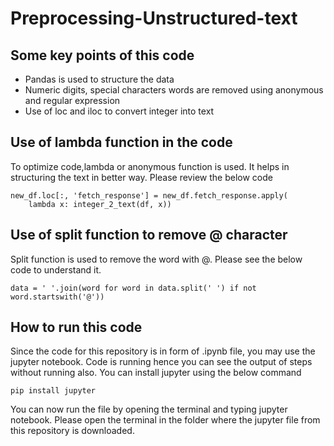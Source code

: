 # Preprocessing-Unstructured-text
## Some key points of this code  
 <ul>
    <li>Pandas is used to structure the data</li>
    <li>Numeric digits, special characters words are removed using anonymous and regular expression</li>
    <li>Use of loc and iloc to convert integer into text</li>
  </ul>
  
## Use of lambda function in the code  
To optimize code,lambda or anonymous function is used. It helps in structuring the text in better way. Please review the below code
```
new_df.loc[:, 'fetch_response'] = new_df.fetch_response.apply(
    lambda x: integer_2_text(df, x))
```

 ## Use of split function to remove @ character
 Split function is used to remove the word with @. Please see the below code to understand it.
 ```
 data = ' '.join(word for word in data.split(' ') if not word.startswith('@'))
 ```
 ## How to run this code
 Since the code for this repository is in form of .ipynb file, you may use the jupyter notebook. Code is running hence you can see the output of steps without running also. You can install jupyter using the below command
 ```
 pip install jupyter
 ```
 You can now run the file by opening the terminal and typing jupyter notebook. Please open the terminal in the folder where the jupyter file from this repository is downloaded.
